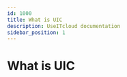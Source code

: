 ```yaml
---
id: 1000
title: What is UIC
description: UseITcloud documentation
sidebar_position: 1
---
```


# What is UIC

